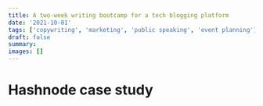 ```yaml
---
title: A two-week writing bootcamp for a tech blogging platform
date: '2021-10-01'
tags: ['copywriting', 'marketing', 'public speaking', 'event planning']
draft: false
summary:
images: []
---
```


# Hashnode case study
